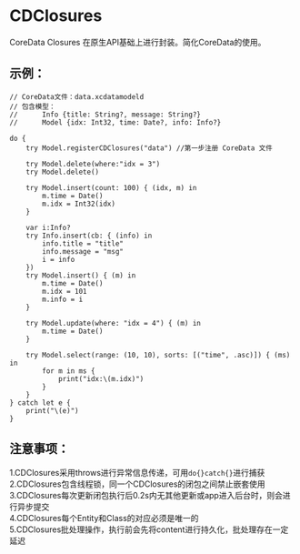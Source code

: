 # CDClosures
CoreData Closures 在原生API基础上进行封装。简化CoreData的使用。

## 示例：
```
// CoreData文件：data.xcdatamodeld  
// 包含模型：
//      Info {title: String?, message: String?}
//      Model {idx: Int32, time: Date?, info: Info?}

do {
    try Model.registerCDClosures("data") //第一步注册 CoreData 文件

    try Model.delete(where:"idx = 3")
    try Model.delete()

    try Model.insert(count: 100) { (idx, m) in
        m.time = Date()
        m.idx = Int32(idx)
    }
    
    var i:Info?
    try Info.insert(cb: { (info) in
        info.title = "title"
        info.message = "msg"
        i = info
    })
    try Model.insert() { (m) in
        m.time = Date()
        m.idx = 101
        m.info = i
    }

    try Model.update(where: "idx = 4") { (m) in
        m.time = Date()
    }

    try Model.select(range: (10, 10), sorts: [("time", .asc)]) { (ms) in
        for m in ms {
            print("idx:\(m.idx)")
        }
    }
} catch let e {
    print("\(e)")
}
```

## 注意事项：
1.CDClosures采用throws进行异常信息传递，可用```do{}catch{}```进行捕获<br>
2.CDClosures包含线程锁，同一个CDClosures的闭包之间禁止嵌套使用<br>
3.CDClosures每次更新闭包执行后0.2s内无其他更新或app进入后台时，则会进行异步提交<br>
4.CDClosures每个Entity和Class的对应必须是唯一的<br>
5.CDClosures批处理操作，执行前会先将content进行持久化，批处理存在一定延迟<br>
